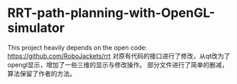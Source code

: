 # RRT-path-planning-with-OpenGL-simulator
This project heavily depends on the open code: https://github.com/RoboJackets/rrt
对原有代码的接口进行了修改，从qt改为了opengl显示，增加了一些三维的显示与修改操作。
部分文件进行了简单的删减，算法保留了作者的方法。
